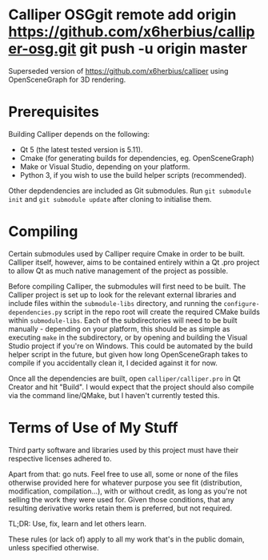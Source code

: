 Calliper OSGgit remote add origin https://github.com/x6herbius/calliper-osg.git
git push -u origin master
============

Superseded version of https://github.com/x6herbius/calliper using OpenSceneGraph for 3D rendering.

Prerequisites
=============

Building Calliper depends on the following:

* Qt 5 (the latest tested version is 5.11).
* Cmake (for generating builds for dependencies, eg. OpenSceneGraph)
* Make or Visual Studio, depending on your platform.
* Python 3, if you wish to use the build helper scripts (recommended).

Other depdendencies are included as Git submodules. Run `git submodule init` and `git submodule update` after cloning to initialise them.

Compiling
=========

Certain submodules used by Calliper require Cmake in order to be built. Calliper itself, however, aims to be contained entirely within a Qt .pro project to allow Qt as much native management of the project as possible.

Before compiling Calliper, the submodules will first need to be built. The Calliper project is set up to look for the relevant external libraries and include files within the `submodule-libs` directory, and running the `configure-dependencies.py` script in the repo root will create the required CMake builds within `submodule-libs`. Each of the subdirectories will need to be built manually - depending on your platform, this should be as simple as executing `make` in the subdirectory, or by opening and building the Visual Studio project if you're on Windows. This could be automated by the build helper script in the future, but given how long OpenSceneGraph takes to compile if you accidentally clean it, I decided against it for now.

Once all the dependencies are built, open `calliper/calliper.pro` in Qt Creator and hit "Build". I would expect that the project should also compile via the command line/QMake, but I haven't currently tested this.

Terms of Use of My Stuff
========================

Third party software and libraries used by this project must have their respective licenses adhered to.

Apart from that: go nuts. Feel free to use all, some or none of the files otherwise provided here for whatever purpose you see fit (distribution, modification, compilation...), with or without credit, as long as you're not selling the work they were used for. Given those conditions, that any resulting derivative works retain them is preferred, but not required.

TL;DR: Use, fix, learn and let others learn.

These rules (or lack of) apply to all my work that's in the public domain, unless specified otherwise.
